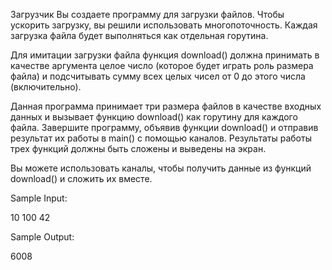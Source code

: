 Загрузчик
Вы создаете программу для загрузки файлов.
Чтобы ускорить загрузку, вы решили использовать многопоточность. Каждая загрузка файла будет выполняться как отдельная горутина.

Для имитации загрузки файла функция download() должна принимать в качестве аргумента целое число (которое будет играть роль размера файла) и подсчитывать сумму всех целых чисел от 0 до этого числа (включительно).

Данная программа принимает три размера файлов в качестве входных данных и вызывает функцию download() как горутину для каждого файла.
Завершите программу, объявив функции download() и отправив результат их работы в main() с помощью каналов. Результаты работы трех функций должны быть сложены и выведены на экран.

Вы можете использовать каналы, чтобы получить данные из функций download() и сложить их вместе.

Sample Input:

10
100
42

Sample Output:

6008
